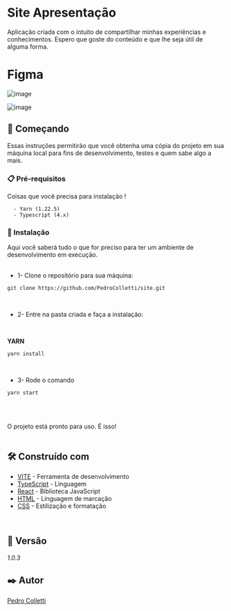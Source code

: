 # Site Apresentação

Aplicação criada com o intuito de compartilhar minhas experiências e conhecimentos. Espero que goste do conteúdo e que lhe seja útil de alguma forma.

# Figma 

![image](https://github.com/PedroColletti/site/assets/71047937/51929601-1ade-4041-ad4c-bf1374b97483)

![image](https://github.com/PedroColletti/site/assets/71047937/30ec8cfd-addd-4b0e-8cb2-c017de6ad6b8)


## 🚀 Começando

Essas instruções permitirão que você obtenha uma cópia do projeto em sua máquina local para fins de desenvolvimento, testes e quem sabe algo a mais.



### 📋 Pré-requisitos

Coisas que você precisa para instalação !

```
  - Yarn (1.22.5)
  - Typescript (4.x)
```


### 🔧 Instalação

Aqui você saberá tudo o que for preciso para ter um ambiente de desenvolvimento em execução.
</br>
</br>
* 1- Clone o repositório para sua máquina: 
```
git clone https://github.com/PedroColletti/site.git
```
  </br>

* 2- Entre na pasta criada e faça a instalação:

  </br>

<b>YARN</b>

```
yarn install
```

</br>


* 3- Rode o comando

```
yarn start
```

</br>
</br>

O projeto está pronto para uso. É isso!
</br>
</br>

## 🛠️ Construído com

* [VITE](https://vitejs.dev/) - Ferramenta de desenvolvimento
* [TypeScript](https://www.typescriptlang.org/) - Linguagem
* [React](https://react.dev/) - Biblioteca JavaScript
* [HTML](https://developer.mozilla.org/en-US/docs/Web/HTML) - Linguagem de marcação
* [CSS](https://www.w3.org/Style/CSS/specs.en.html) - Estilização e formatação


</br>

## 📌 Versão

*1.0.3*

## ✒️ Autor

[Pedro Colletti](https://github.com/PedroColletti)

